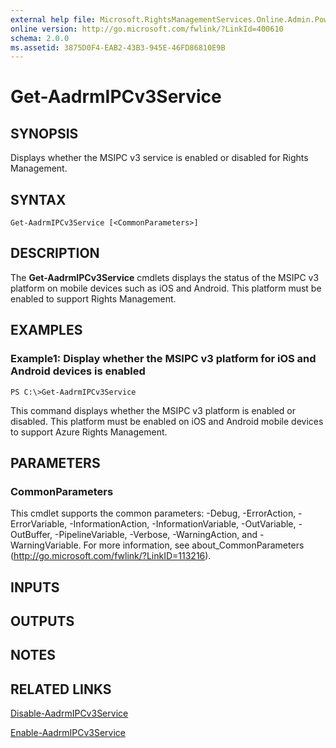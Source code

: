 ```yaml
---
external help file: Microsoft.RightsManagementServices.Online.Admin.PowerShell.dll-Help.xml
online version: http://go.microsoft.com/fwlink/?LinkId=400610
schema: 2.0.0
ms.assetid: 3875D0F4-EAB2-43B3-945E-46FD86810E9B
---
```


# Get-AadrmIPCv3Service

## SYNOPSIS
Displays whether the MSIPC v3 service is enabled or disabled for Rights Management.

## SYNTAX

```
Get-AadrmIPCv3Service [<CommonParameters>]
```

## DESCRIPTION
The **Get-AadrmIPCv3Service** cmdlets displays the status of the MSIPC v3 platform on mobile devices such as iOS and Android.
This platform must be enabled to support Rights Management.

## EXAMPLES

### Example1: Display whether the MSIPC v3 platform for iOS and Android devices is enabled
```
PS C:\>Get-AadrmIPCv3Service
```

This command displays whether the MSIPC v3 platform is enabled or disabled.
This platform must be enabled on iOS and Android mobile devices to support Azure Rights Management.

## PARAMETERS

### CommonParameters
This cmdlet supports the common parameters: -Debug, -ErrorAction, -ErrorVariable, -InformationAction, -InformationVariable, -OutVariable, -OutBuffer, -PipelineVariable, -Verbose, -WarningAction, and -WarningVariable. For more information, see about_CommonParameters (http://go.microsoft.com/fwlink/?LinkID=113216).

## INPUTS

## OUTPUTS

## NOTES

## RELATED LINKS

[Disable-AadrmIPCv3Service](./Disable-AadrmIPCv3Service.md)

[Enable-AadrmIPCv3Service](./Enable-AadrmIPCv3Service.md)
